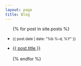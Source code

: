 ```yaml
---
layout: page
title: Blog
---
```


<!---------Loops through all posts---------------->
<ul class="posts">
  {% for post in site.posts %}
  <li>
    <p><small class="date">{{ post.date | date: "%b %-d, %Y" }}</small></p>
  </li>
  <li>
    <a href="{{ post.url }}">{{ post.title }}</a>
  </li>
  <br/>
  {% endfor %}
</ul>

